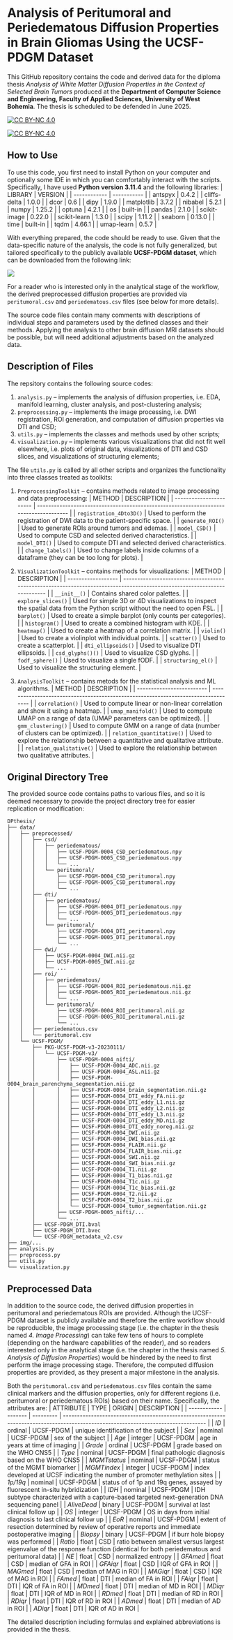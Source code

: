 # Analysis of Peritumoral and Periedematous Diffusion Properties in Brain Gliomas Using the UCSF-PDGM Dataset
This GitHub repository contains the code and derived data for the diploma thesis *Analysis of White Matter Diffusion Properties in the Context of Selected Brain Tumors* produced at the **Department of Computer Science and Engineering, Faculty of Applied Sciences, University of West Bohemia**. The thesis is scheduled to be defended in June 2025.

[![CC BY-NC 4.0][cc-by-nc-shield]][cc-by-nc]

[![CC BY-NC 4.0][cc-by-nc-image]][cc-by-nc]

[cc-by-nc]: https://creativecommons.org/licenses/by-nc/4.0/
[cc-by-nc-image]: https://licensebuttons.net/l/by-nc/4.0/88x31.png
[cc-by-nc-shield]: https://img.shields.io/badge/License-CC%20BY--NC%204.0-lightgrey.svg

## How to Use
To use this code, you first need to install Python on your computer and optionally some IDE in which you can comfortably interact with the scripts. Specifically, I have used **Python version 3.11.4** and the following libraries:
| LIBRARY      | VERSION     |
| ------------ | ----------- |
| antspyx      | 0.4.2       |
| cliffs-delta | 1.0.0       |
| dcor         | 0.6         |
| dipy         | 1.9.0       |
| matplotlib   | 3.7.2       |
| nibabel      | 5.2.1       |
| numpy        | 1.25.2      |
| optuna       | 4.2.1       |
| os           | built-in    |
| pandas       | 2.1.0       |
| scikit-image | 0.22.0      |
| scikit-learn | 1.3.0       |
| scipy        | 1.11.2      |
| seaborn      | 0.13.0      |
| time         | built-in    |
| tqdm         | 4.66.1      |
| umap-learn   | 0.5.7       |

With everything prepared, the code should be ready to use. Given that the data-specific nature of the analysis, the code is not fully generalized, but tailored specifically to the publicly available **UCSF-PDGM dataset**, which can be downloaded from the following link:

[<img src="https://img.shields.io/badge/TCIA-10.7937/tcia.bdgf--8v37-%23e41154">](https://doi.org/10.7937/tcia.bdgf-8v37)

For a reader who is interested only in the analytical stage of the workflow, the derived preprocessed diffusion properties are provided via `peritumoral.csv` and `periedematous.csv` files (see below for more details).

The source code files contain many comments with descriptions of individual steps and parameters used by the defined classes and their methods. Applying the analysis to other brain diffusion MRI datasets should be possible, but will need additional adjustments based on the analyzed data.


## Description of Files
The repsitory contains the following source codes:
1) `analysis.py` – implements the analysis of diffusion properties, i.e. EDA, manifold learning, cluster analysis, and post-clustering analysis;
2) `preprocessing.py` – implements the image processing, i.e. DWI registration, ROI generation, and computation of diffusion properties via DTI and CSD;
3) `utils.py` – implements the classes and methods used by other scripts;
4) `visualization.py` – implements various visualizations that did not fit well elsewhere, i.e. plots of original data, visualizations of DTI and CSD slices, and visualizations of structuring elements;

The file `utils.py` is called by all other scripts and organizes the functionality into three classes treated as toolkits:
1) `PreprocessingToolkit` – contains methods related to image processing and data preprocessing:
   | METHOD                  | DESCRIPTION                                                                           | 
   | ----------------------- | ------------------------------------------------------------------------------------- |
   | `registration_4Dto3D()` | Used to perform the registration of DWI data to the patient-specific space.           |
   | `generate_ROI()`        | Used to generate ROIs around tumors and edemas.                                       |
   | `model_CSD()`           | Used to compute CSD and selected derived characteristics.                             |
   | `model_DTI()`           | Used to compute DTI and selected derived characteristics.                             |
   | `change_labels()`       | Used to change labels inside columns of a dataframe (they can be too long for plots). |
   
2) `VisualizationToolkit` – contains methods for visualizations:
   | METHOD             | DESCRIPTION                                                                                                              | 
   | ------------------ | ------------------------------------------------------------------------------------------------------------------------ |
   | `__init__()`       | Contains shared color palettes.                                                                                          |
   | `explore_slices()` | Used for simple 3D or 4D visualizations to inspect the spatial data from the Python script without the need to open FSL. |
   | `barplot()`        | Used to create a simple barplot (only counts per categories).                                                            |
   | `histogram()`      | Used to create a combined histogram with KDE.                                                                            |
   | `heatmap()`        | Used to create a heatmap of a correlation matrix.                                                                        |
   | `violin()`         | Used to create a violinplot with individual points.                                                                      |
   | `scatter()`        | Used to create a scatterplot.                                                                                            |
   | `dti_ellipsoids()` | Used to visualize DTI ellipsoids.                                                                                        |
   | `csd_glyphs()()`   | Used to visualize CSD glyphs.                                                                                            |
   | `fodf_sphere()`    | Used to visualize a single fODF.                                                                                         |
   | `structuring_el()` | Used to visualize the structuring element.                                                                               |

4) `AnalysisToolkit` – contains metods for the statistical analysis and ML algorithms.
   | METHOD                    | DESCRIPTION                                                                        | 
   | ------------------------- | ---------------------------------------------------------------------------------- |
   | `correlation()`           | Used to compute linear or non-linear correlation and show it using a heatmap.      |
   | `umap_manifold()`         | Used to compute UMAP on a range of data (UMAP parameters can be optimized).        |
   | `gmm_clustering()`        | Used to compute GMM on a range of data (number of clusters can be optimized).      |
   | `relation_quantitative()` | Used to explore the relationship between a quantitative and qualitative attribute. |
   | `relation_qualitative()`  | Used to explore the relationship between two qualitative attributes.               |

## Original Directory Tree
The provided source code contains paths to various files, and so it is deemed necessary to provide the project directory tree for easier replication or modification:
```
DPthesis/
├── data/
│   ├── preprocessed/
│   │   ├── csd/
│   │   │   ├── periedematous/
│   │   │   │   ├── UCSF-PDGM-0004_CSD_periedematous.npy
│   │   │   │   ├── UCSF-PDGM-0005_CSD_periedematous.npy
│   │   │   │   └── ...
│   │   │   └── peritumoral/
│   │   │       ├── UCSF-PDGM-0004_CSD_peritumoral.npy
│   │   │       ├── UCSF-PDGM-0005_CSD_peritumoral.npy
│   │   │       └── ...
│   │   ├── dti/
│   │   │   ├── periedematous/
│   │   │   │   ├── UCSF-PDGM-0004_DTI_periedematous.npy
│   │   │   │   ├── UCSF-PDGM-0005_DTI_periedematous.npy
│   │   │   │   └── ...
│   │   │   └── peritumoral/
│   │   │       ├── UCSF-PDGM-0004_DTI_peritumoral.npy
│   │   │       ├── UCSF-PDGM-0005_DTI_peritumoral.npy
│   │   │       └── ...
│   │   ├── dwi/
│   │   │   ├── UCSF-PDGM-0004_DWI.nii.gz
│   │   │   ├── UCSF-PDGM-0005_DWI.nii.gz
│   │   │   └── ...
│   │   ├── roi/
│   │   │   ├── periedematous/
│   │   │   │   ├── UCSF-PDGM-0004_ROI_periedematous.nii.gz
│   │   │   │   ├── UCSF-PDGM-0005_ROI_periedematous.nii.gz
│   │   │   │   └── ...
│   │   │   └── peritumoral/
│   │   │       ├── UCSF-PDGM-0004_ROI_peritumoral.nii.gz
│   │   │       ├── UCSF-PDGM-0005_ROI_peritumoral.nii.gz
│   │   │       └── ...
│   │   ├── periedematous.csv
│   │   └── peritumoral.csv
│   └── UCSF-PDGM/
│       ├── PKG-UCSF-PDGM-v3-20230111/
│       │   └── UCSF-PDGM-v3/
│       │       ├── UCSF-PDGM-0004_nifti/
│       │       │   ├── UCSF-PDGM-0004_ADC.nii.gz
│       │       │   ├── UCSF-PDGM-0004_ASL.nii.gz
│       │       │   ├── UCSF-PDGM-0004_brain_parenchyma_segmentation.nii.gz
│       │       │   ├── UCSF-PDGM-0004_brain_segmentation.nii.gz
│       │       │   ├── UCSF-PDGM-0004_DTI_eddy_FA.nii.gz
│       │       │   ├── UCSF-PDGM-0004_DTI_eddy_L1.nii.gz
│       │       │   ├── UCSF-PDGM-0004_DTI_eddy_L2.nii.gz
│       │       │   ├── UCSF-PDGM-0004_DTI_eddy_L3.nii.gz
│       │       │   ├── UCSF-PDGM-0004_DTI_eddy_MD.nii.gz
│       │       │   ├── UCSF-PDGM-0004_DTI_eddy_noreg.nii.gz
│       │       │   ├── UCSF-PDGM-0004_DWI.nii.gz
│       │       │   ├── UCSF-PDGM-0004_DWI_bias.nii.gz
│       │       │   ├── UCSF-PDGM-0004_FLAIR.nii.gz
│       │       │   ├── UCSF-PDGM-0004_FLAIR_bias.nii.gz
│       │       │   ├── UCSF-PDGM-0004_SWI.nii.gz
│       │       │   ├── UCSF-PDGM-0004_SWI_bias.nii.gz
│       │       │   ├── UCSF-PDGM-0004_T1.nii.gz
│       │       │   ├── UCSF-PDGM-0004_T1_bias.nii.gz
│       │       │   ├── UCSF-PDGM-0004_T1c.nii.gz
│       │       │   ├── UCSF-PDGM-0004_T1c_bias.nii.gz
│       │       │   ├── UCSF-PDGM-0004_T2.nii.gz
│       │       │   ├── UCSF-PDGM-0004_T2_bias.nii.gz
│       │       │   └── UCSF-PDGM-0004_tumor_segmentation.nii.gz
│       │       ├── UCSF-PDGM-0005_nifti/...
│       │       └── ...
│       ├── UCSF-PDGM_DTI.bval
│       ├── UCSF-PDGM_DTI.bvec
│       └── UCSF-PDGM_metadata_v2.csv
├── img/...
├── analysis.py
├── preprocess.py
├── utils.py
└── visualization.py
```

## Preprocessed Data
In addition to the source code, the derived diffusion properties in peritumoral and periedematous ROIs are provided. Although the UCSF-PDGM dataset is publicly available and therefore the entire workflow should be reproducible, the image processing stage (i.e. the chapter in the thesis named *4. Image Processing*) can take few tens of hours to complete (depending on the hardware capabilities of the reader), and so readers interested only in the analytical stage (i.e. the chapter in the thesis named *5. Analysis of Diffusion Properties*) would be hindered by the need to first perform the image processing stage. Therefore, the computed diffusion properties are provided, as they present a major milestone in the analysis.

Both the `peritumoral.csv` and `periedematous.csv` files contain the same clinical markers and the diffusion properties, only for different regions (i.e. peritumoral or periedematous ROIs) based on their name. Specifically, the attributes are:
| ATTRIBUTE    | TYPE    | ORIGIN    | DESCRIPTION                                                                                                                       |
| ------------ | ------- | --------- | --------------------------------------------------------------------------------------------------------------------------------- |
| *ID*         | ordinal | UCSF-PDGM | unique identification of the subject                                                                                              |
| *Sex*        | nominal | UCSF-PDGM | sex of the subject                                                                                                                |
| *Age*        | integer | UCSF-PDGM | age in years at time of imaging                                                                                                   |
| *Grade*      | ordinal | UCSF-PDGM | grade based on the WHO CNS5                                                                                                       |
| *Type*       | nominal | UCSF-PDGM | final pathologic diagnosis based on the WHO CNS5                                                                                  |
| *MGMTstatus* | nominal | UCSF-PDGM | status of the MGMT biomarker                                                                                                      |
| *MGMTindex*  | integer | UCSF-PDGM | index developed at UCSF indicating the number of promoter methylation sites                                                       |
| *1p/19q*     | nominal | UCSF-PDGM | status of of 1p and 19q genes, assayed by fluorescent in-situ hybridization                                                       |
| *IDH*        | nominal | UCSF-PDGM | IDH subtype characterized with a capture-based targeted next-generation DNA sequencing panel                                      |
| *AliveDead*  | binary  | UCSF-PDGM | survival at last clinical follow up                                                                                               |
| *OS*         | integer | UCSF-PDGM | OS in days from initial diagnosis to last clinical follow up                                                                      |
| *EoR*        | nominal | UCSF-PDGM | extent of resection determined by review of operative reports and immediate postoperative imaging                                 |
| *Biopsy*     | binary  | UCSF-PDGM | if burr hole biopsy was performed                                                                                                 |
| *Ratio*      | float   | CSD       | ratio between smallest versus largest eigenvalue of the response function (identical for both periedematous and peritumoral data) |
| *NE*         | float   | CSD       | normalized entropy                                                                                                                |
| *GFAmed*     | float   | CSD       | median of GFA in ROI                                                                                                              |
| *GFAiqr*     | float   | CSD       | IQR of GFA in ROI                                                                                                                 |
| *MAGmed*     | float   | CSD       | median of MAG in ROI                                                                                                              |
| *MAGiqr*     | float   | CSD       | IQR of MAG in ROI                                                                                                                 |
| *FAmed*      | float   | DTI       | median of FA in ROI                                                                                                               |
| *FAiqr*      | float   | DTI       | IQR of FA in ROI                                                                                                                  |
| *MDmed*      | float   | DTI       | median of MD in ROI                                                                                                               |
| *MDiqr*      | float   | DTI       | IQR of MD in ROI                                                                                                                  |
| *RDmed*      | float   | DTI       | median of RD in ROI                                                                                                               |
| *RDiqr*      | float   | DTI       | IQR of RD in ROI                                                                                                                  |
| *ADmed*      | float   | DTI       | median of AD in ROI                                                                                                               |
| *ADiqr*      | float   | DTI       | IQR of AD in ROI                                                                                                                  |

The detailed description including formulas and explained abbreviations is provided in the thesis.
